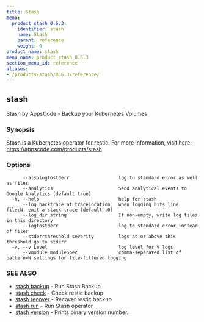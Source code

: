 ```yaml
---
title: Stash
menu:
  product_stash_0.6.3:
    identifier: stash
    name: Stash
    parent: reference
    weight: 0
product_name: stash
menu_name: product_stash_0.6.3
section_menu_id: reference
aliases:
- /products/stash/0.6.3/reference/
---
```


## stash

Stash by AppsCode - Backup your Kubernetes Volumes

### Synopsis

Stash is a Kubernetes operator for restic. For more information, visit here: https://appscode.com/products/stash

### Options

```
      --alsologtostderr                  log to standard error as well as files
      --analytics                        Send analytical events to Google Analytics (default true)
  -h, --help                             help for stash
      --log_backtrace_at traceLocation   when logging hits line file:N, emit a stack trace (default :0)
      --log_dir string                   If non-empty, write log files in this directory
      --logtostderr                      log to standard error instead of files
      --stderrthreshold severity         logs at or above this threshold go to stderr
  -v, --v Level                          log level for V logs
      --vmodule moduleSpec               comma-separated list of pattern=N settings for file-filtered logging
```

### SEE ALSO

* [stash backup](/products/stash/0.6.3/reference/stash_backup)	 - Run Stash Backup
* [stash check](/products/stash/0.6.3/reference/stash_check)	 - Check restic backup
* [stash recover](/products/stash/0.6.3/reference/stash_recover)	 - Recover restic backup
* [stash run](/products/stash/0.6.3/reference/stash_run)	 - Run Stash operator
* [stash version](/products/stash/0.6.3/reference/stash_version)	 - Prints binary version number.

